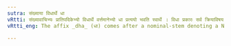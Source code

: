 ```yaml
---
sutra: संख्याया विधार्थे धा
vRtti: संख्यावाचिभ्यः प्रातिपदिकेभ्यो विधार्थे वर्त्तमानेभ्यो धा प्रत्ययो भवति स्वार्थे । विधा प्रकारः सर्व क्रियाविषय एव गृह्यते । क्रियाप्रकारे वर्त्तमानायाः संख्याया धा प्रत्ययः ॥
vRtti_eng: The affix _dha_ (धा) comes after a nominal-stem denoting a Numeral, when it means the mode or manner of an action.

---
```


